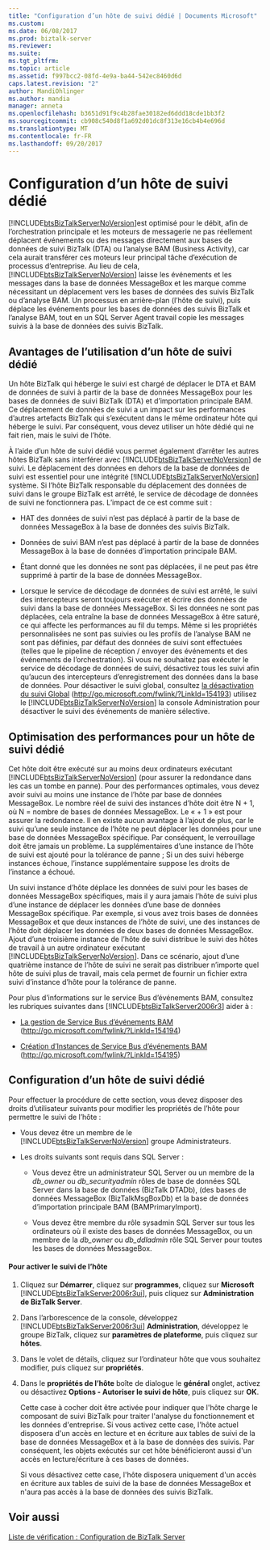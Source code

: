 ```yaml
---
title: "Configuration d’un hôte de suivi dédié | Documents Microsoft"
ms.custom: 
ms.date: 06/08/2017
ms.prod: biztalk-server
ms.reviewer: 
ms.suite: 
ms.tgt_pltfrm: 
ms.topic: article
ms.assetid: f997bcc2-08fd-4e9a-ba44-542ec8460d6d
caps.latest.revision: "2"
author: MandiOhlinger
ms.author: mandia
manager: anneta
ms.openlocfilehash: b3651d91f9c4b28fae30182ed6ddd18cde1bb3f2
ms.sourcegitcommit: cb908c540d8f1a692d01dc8f313e16cb4b4e696d
ms.translationtype: MT
ms.contentlocale: fr-FR
ms.lasthandoff: 09/20/2017
---
```

# <a name="configuring-a-dedicated-tracking-host"></a>Configuration d’un hôte de suivi dédié
[!INCLUDE[btsBizTalkServerNoVersion](../includes/btsbiztalkservernoversion-md.md)]est optimisé pour le débit, afin de l’orchestration principale et les moteurs de messagerie ne pas réellement déplacent événements ou des messages directement aux bases de données de suivi BizTalk (DTA) ou l’analyse BAM (Business Activity), car cela aurait transférer ces moteurs leur principal tâche d’exécution de processus d’entreprise. Au lieu de cela, [!INCLUDE[btsBizTalkServerNoVersion](../includes/btsbiztalkservernoversion-md.md)] laisse les événements et les messages dans la base de données MessageBox et les marque comme nécessitant un déplacement vers les bases de données des suivis BizTalk ou d’analyse BAM. Un processus en arrière-plan (l’hôte de suivi), puis déplace les événements pour les bases de données des suivis BizTalk et l’analyse BAM, tout en un SQL Server Agent travail copie les messages suivis à la base de données des suivis BizTalk.  
  
## <a name="advantages-of-using-a-dedicated-tracking-host"></a>Avantages de l’utilisation d’un hôte de suivi dédié  
 Un hôte BizTalk qui héberge le suivi est chargé de déplacer le DTA et BAM de données de suivi à partir de la base de données MessageBox pour les bases de données de suivi BizTalk (DTA) et d’importation principale BAM. Ce déplacement de données de suivi a un impact sur les performances d’autres artefacts BizTalk qui s’exécutent dans le même ordinateur hôte qui héberge le suivi. Par conséquent, vous devez utiliser un hôte dédié qui ne fait rien, mais le suivi de l’hôte.  
  
 À l’aide d’un hôte de suivi dédié vous permet également d’arrêter les autres hôtes BizTalk sans interférer avec [!INCLUDE[btsBizTalkServerNoVersion](../includes/btsbiztalkservernoversion-md.md)] de suivi. Le déplacement des données en dehors de la base de données de suivi est essentiel pour une intégrité [!INCLUDE[btsBizTalkServerNoVersion](../includes/btsbiztalkservernoversion-md.md)] système. Si l’hôte BizTalk responsable du déplacement des données de suivi dans le groupe BizTalk est arrêté, le service de décodage de données de suivi ne fonctionnera pas. L’impact de ce est comme suit :  
  
-   HAT des données de suivi n’est pas déplacé à partir de la base de données MessageBox à la base de données des suivis BizTalk.  
  
-   Données de suivi BAM n’est pas déplacé à partir de la base de données MessageBox à la base de données d’importation principale BAM.  
  
-   Étant donné que les données ne sont pas déplacées, il ne peut pas être supprimé à partir de la base de données MessageBox.  
  
-   Lorsque le service de décodage de données de suivi est arrêté, le suivi des intercepteurs seront toujours exécuter et écrire des données de suivi dans la base de données MessageBox. Si les données ne sont pas déplacées, cela entraîne la base de données MessageBox à être saturé, ce qui affecte les performances au fil du temps. Même si les propriétés personnalisées ne sont pas suivies ou les profils de l’analyse BAM ne sont pas définies, par défaut des données de suivi sont effectuées (telles que le pipeline de réception / envoyer des événements et des événements de l’orchestration). Si vous ne souhaitez pas exécuter le service de décodage de données de suivi, désactivez tous les suivi afin qu’aucun des intercepteurs d’enregistrement des données dans la base de données. Pour désactiver le suivi global, consultez [la désactivation du suivi Global](http://go.microsoft.com/fwlink/?LinkId=154193) (http://go.microsoft.com/fwlink/?LinkId=154193) utilisez le [!INCLUDE[btsBizTalkServerNoVersion](../includes/btsbiztalkservernoversion-md.md)] la console Administration pour désactiver le suivi des événements de manière sélective.  
  
## <a name="optimizing-performance-for-a-dedicated-tracking-host"></a>Optimisation des performances pour un hôte de suivi dédié  
 Cet hôte doit être exécuté sur au moins deux ordinateurs exécutant [!INCLUDE[btsBizTalkServerNoVersion](../includes/btsbiztalkservernoversion-md.md)] (pour assurer la redondance dans les cas un tombe en panne). Pour des performances optimales, vous devez avoir suivi au moins une instance de l’hôte par base de données MessageBox. Le nombre réel de suivi des instances d’hôte doit être N + 1, où N = nombre de bases de données MessageBox. Le « + 1 » est pour assurer la redondance. Il en existe aucun avantage à l’ajout de plus, car le suivi qu’une seule instance de l’hôte ne peut déplacer les données pour une base de données MessageBox spécifique. Par conséquent, le verrouillage doit être jamais un problème. La supplémentaires d’une instance de l’hôte de suivi est ajouté pour la tolérance de panne ; Si un des suivi héberge instances échoue, l’instance supplémentaire suppose les droits de l’instance a échoué.  
  
 Un suivi instance d’hôte déplace les données de suivi pour les bases de données MessageBox spécifiques, mais il y aura jamais l’hôte de suivi plus d’une instance de déplacer les données d’une base de données MessageBox spécifique. Par exemple, si vous avez trois bases de données MessageBox et que deux instances de l’hôte de suivi, une des instances de l’hôte doit déplacer les données de deux bases de données MessageBox. Ajout d’une troisième instance de l’hôte de suivi distribue le suivi des hôtes de travail à un autre ordinateur exécutant [!INCLUDE[btsBizTalkServerNoVersion](../includes/btsbiztalkservernoversion-md.md)]. Dans ce scénario, ajout d’une quatrième instance de l’hôte de suivi ne serait pas distribuer n’importe quel hôte de suivi plus de travail, mais cela permet de fournir un fichier extra suivi d’instance d’hôte pour la tolérance de panne.  
  
 Pour plus d’informations sur le service Bus d’événements BAM, consultez les rubriques suivantes dans [!INCLUDE[btsBizTalkServer2006r3](../includes/btsbiztalkserver2006r3-md.md)] aider à :  
  
-   [La gestion de Service Bus d’événements BAM](http://go.microsoft.com/fwlink/?LinkId=154194) (http://go.microsoft.com/fwlink/?LinkId=154194)  
  
-   [Création d’Instances de Service Bus d’événements BAM](http://go.microsoft.com/fwlink/?LinkId=154195) (http://go.microsoft.com/fwlink/?LinkId=154195)  
  
## <a name="configuring-a-dedicated-tracking-host"></a>Configuration d’un hôte de suivi dédié  
 Pour effectuer la procédure de cette section, vous devez disposer des droits d’utilisateur suivants pour modifier les propriétés de l’hôte pour permettre le suivi de l’hôte :  
  
-   Vous devez être un membre de le [!INCLUDE[btsBizTalkServerNoVersion](../includes/btsbiztalkservernoversion-md.md)] groupe Administrateurs.  
  
-   Les droits suivants sont requis dans SQL Server :  
  
    -   Vous devez être un administrateur SQL Server ou un membre de la *db_owner* ou *db_securityadmin* rôles de base de données SQL Server dans la base de données (BizTalk DTADb), (des bases de données MessageBox (BizTalkMsgBoxDb) et la base de données d’importation principale BAM (BAMPrimaryImport).  
  
    -   Vous devez être membre du rôle sysadmin SQL Server sur tous les ordinateurs où il existe des bases de données MessageBox, ou un membre de la *db_owner* ou *db_ddladmin* rôle SQL Server pour toutes les bases de données MessageBox.  
  
#### <a name="to-enable-host-tracking"></a>Pour activer le suivi de l’hôte  
  
1.  Cliquez sur **Démarrer**, cliquez sur **programmes**, cliquez sur **Microsoft** [!INCLUDE[btsBizTalkServer2006r3ui](../includes/btsbiztalkserver2006r3ui-md.md)], puis cliquez sur **Administration de BizTalk Server**.  
  
2.  Dans l’arborescence de la console, développez [!INCLUDE[btsBizTalkServer2006r3ui](../includes/btsbiztalkserver2006r3ui-md.md)] **Administration**, développez le groupe BizTalk, cliquez sur **paramètres de plateforme**, puis cliquez sur **hôtes**.  
  
3.  Dans le volet de détails, cliquez sur l’ordinateur hôte que vous souhaitez modifier, puis cliquez sur **propriétés**.  
  
4.  Dans le **propriétés de l’hôte** boîte de dialogue le **général** onglet, activez ou désactivez **Options - Autoriser le suivi de hôte**, puis cliquez sur **OK**.  
  
     Cette case à cocher doit être activée pour indiquer que l'hôte charge le composant de suivi BizTalk pour traiter l'analyse du fonctionnement et les données d'entreprise. Si vous activez cette case, l'hôte actuel disposera d'un accès en lecture et en écriture aux tables de suivi de la base de données MessageBox et à la base de données des suivis. Par conséquent, les objets exécutés sur cet hôte bénéficieront aussi d'un accès en lecture/écriture à ces bases de données.  
  
     Si vous désactivez cette case, l'hôte disposera uniquement d'un accès en écriture aux tables de suivi de la base de données MessageBox et n'aura pas accès à la base de données des suivis BizTalk.  
  
## <a name="see-also"></a>Voir aussi  
 [Liste de vérification : Configuration de BizTalk Server](../technical-guides/checklist-configuring-biztalk-server.md)